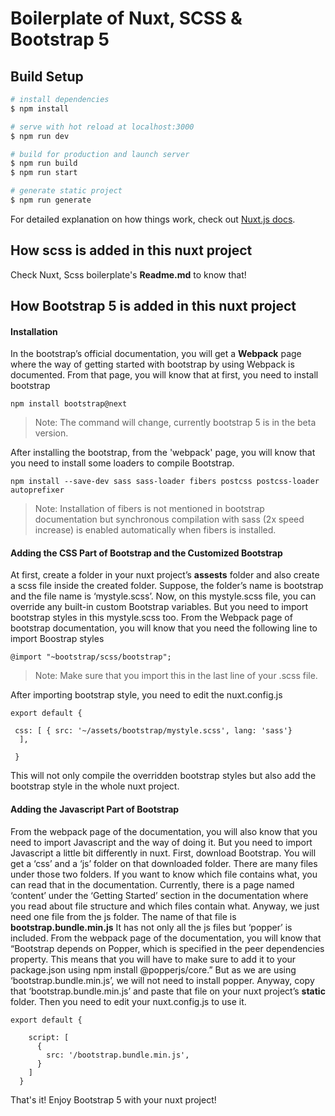 # Boilerplate of Nuxt, SCSS & Bootstrap 5

## Build Setup

```bash
# install dependencies
$ npm install

# serve with hot reload at localhost:3000
$ npm run dev

# build for production and launch server
$ npm run build
$ npm run start

# generate static project
$ npm run generate
```

For detailed explanation on how things work, check out [Nuxt.js docs](https://nuxtjs.org).


## How scss is added in this nuxt project

Check Nuxt, Scss boilerplate's **Readme.md** to know that!


## How Bootstrap 5 is added in this nuxt project


#### Installation 

In the bootstrap’s official documentation, you will get a **Webpack** page where the way of getting started with bootstrap by using Webpack is documented. From that page, you will know that at first, you need to install bootstrap

```
npm install bootstrap@next
```

> Note: The command will change, currently bootstrap 5 is in the beta version.


After installing the bootstrap, from the 'webpack' page, you will know that you need to install some loaders to compile Bootstrap.

```
npm install --save-dev sass sass-loader fibers postcss postcss-loader autoprefixer 

```

> Note: Installation of fibers is not mentioned in bootstrap documentation but synchronous compilation with sass (2x speed increase) is enabled automatically when fibers is installed.



#### Adding the CSS Part of Bootstrap and the Customized Bootstrap


At first, create a folder in your nuxt project’s **assests** folder and also create a scss file inside the created folder. Suppose, the folder’s name is bootstrap and the file name is ‘mystyle.scss’. Now, on this mystyle.scss file, you can override any built-in custom Bootstrap variables.
But you need to import bootstrap styles in this mystyle.scss too. From the Webpack page of bootstrap documentation, you will know that you need the following line to import Boostrap styles

```
@import "~bootstrap/scss/bootstrap";

````

> Note: Make sure that you import this in the last line of your .scss file.  


After importing bootstrap style, you need to edit the nuxt.config.js 

```
export default {

 css: [ { src: '~/assets/bootstrap/mystyle.scss', lang: 'sass'} 
  ],
  
 }

```
This will not only compile the overridden bootstrap styles but also add the bootstrap style in the whole nuxt project.


#### Adding the Javascript Part of Bootstrap  

From the webpack page of the documentation, you will also know that you need to import Javascript and the way of doing it. But you need to import Javascript a little bit differently in nuxt.
First, download Bootstrap. You will get a ‘css’ and a ‘js’ folder on that downloaded folder. There are many files under those two folders. If you want to know which file contains what, you can read that in the documentation. Currently, there is a page named ‘content’ under the ‘Getting Started’ section in the documentation where you read about file structure and which files contain what.
Anyway, we just need one file from the js folder. The name of that file is **bootstrap.bundle.min.js** It has not only all the js files but ‘popper’ is included. From the webpack page of the documentation, you will know that “Bootstrap depends on Popper, which is specified in the peer dependencies property. This means that you will have to make sure to add it to your package.json using npm install @popperjs/core.” But as we are using ‘bootstrap.bundle.min.js’, we will not need to install popper.
Anyway, copy that ‘bootstrap.bundle.min.js’ and paste that file on your nuxt project’s **static** folder. Then you need to edit your nuxt.config.js to use it.
```
export default {
      
    script: [
      {
        src: '/bootstrap.bundle.min.js',
      }
    ]
  }

```

That's it! Enjoy Bootstrap 5 with your nuxt project!






